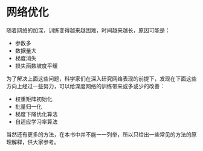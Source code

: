 # 网络优化

随着网络的加深，训练变得越来越困难，时间越来越长，原因可能是：

* 参数多
* 数据量大
* 梯度消失
* 损失函数坡度平缓

为了解决上面这些问题，科学家们在深入研究网络表现的前提下，发现在下面这些方向上经过一些努力，可以给深度网络的训练带来或多或少的改善：

* 权重矩阵初始化
* 批量归一化
* 梯度下降优化算法
* 自适应学习率算法

当然还有更多的方法，在本书中并不能一一列举，所以只给出一些常见的方法的原理解释，供大家参考。

